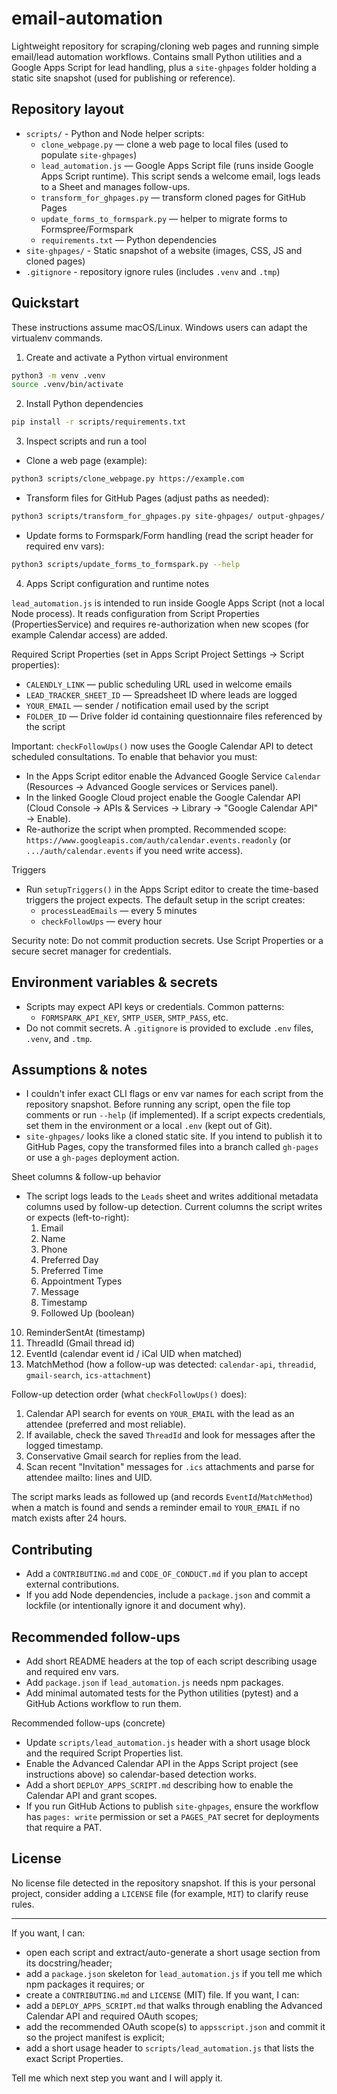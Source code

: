 # email-automation

Lightweight repository for scraping/cloning web pages and running simple email/lead automation workflows. Contains small Python utilities and a Google Apps Script for lead handling, plus a `site-ghpages` folder holding a static site snapshot (used for publishing or reference).

## Repository layout

- `scripts/` - Python and Node helper scripts:
  - `clone_webpage.py` — clone a web page to local files (used to populate `site-ghpages`)
  - `lead_automation.js` — Google Apps Script file (runs inside Google Apps Script runtime). This script sends a welcome email, logs leads to a Sheet and manages follow-ups.
  - `transform_for_ghpages.py` — transform cloned pages for GitHub Pages
  - `update_forms_to_formspark.py` — helper to migrate forms to Formspree/Formspark
  - `requirements.txt` — Python dependencies
- `site-ghpages/` - Static snapshot of a website (images, CSS, JS and cloned pages)
- `.gitignore` - repository ignore rules (includes `.venv` and `.tmp`)

## Quickstart

These instructions assume macOS/Linux. Windows users can adapt the virtualenv commands.

1) Create and activate a Python virtual environment

```bash
python3 -m venv .venv
source .venv/bin/activate
```

2) Install Python dependencies

```bash
pip install -r scripts/requirements.txt
```

3) Inspect scripts and run a tool

- Clone a web page (example):

```bash
python3 scripts/clone_webpage.py https://example.com
```

- Transform files for GitHub Pages (adjust paths as needed):

```bash
python3 scripts/transform_for_ghpages.py site-ghpages/ output-ghpages/
```

- Update forms to Formspark/Form handling (read the script header for required env vars):

```bash
python3 scripts/update_forms_to_formspark.py --help
```

4) Apps Script configuration and runtime notes

`lead_automation.js` is intended to run inside Google Apps Script (not a local Node process). It reads configuration from Script Properties (PropertiesService) and requires re-authorization when new scopes (for example Calendar access) are added.

Required Script Properties (set in Apps Script Project Settings → Script properties):
- `CALENDLY_LINK` — public scheduling URL used in welcome emails
- `LEAD_TRACKER_SHEET_ID` — Spreadsheet ID where leads are logged
- `YOUR_EMAIL` — sender / notification email used by the script
- `FOLDER_ID` — Drive folder id containing questionnaire files referenced by the script

Important: `checkFollowUps()` now uses the Google Calendar API to detect scheduled consultations. To enable that behavior you must:
- In the Apps Script editor enable the Advanced Google Service `Calendar` (Resources → Advanced Google services or Services panel). 
- In the linked Google Cloud project enable the Google Calendar API (Cloud Console → APIs & Services → Library → "Google Calendar API" → Enable).
- Re-authorize the script when prompted. Recommended scope: `https://www.googleapis.com/auth/calendar.events.readonly` (or `.../auth/calendar.events` if you need write access).

Triggers
- Run `setupTriggers()` in the Apps Script editor to create the time-based triggers the project expects. The default setup in the script creates:
  - `processLeadEmails` — every 5 minutes
  - `checkFollowUps` — every hour

Security note: Do not commit production secrets. Use Script Properties or a secure secret manager for credentials.

## Environment variables & secrets

- Scripts may expect API keys or credentials. Common patterns:
  - `FORMSPARK_API_KEY`, `SMTP_USER`, `SMTP_PASS`, etc.
- Do not commit secrets. A `.gitignore` is provided to exclude `.env` files, `.venv`, and `.tmp`.

## Assumptions & notes

- I couldn't infer exact CLI flags or env var names for each script from the repository snapshot. Before running any script, open the file top comments or run `--help` (if implemented). If a script expects credentials, set them in the environment or a local `.env` (kept out of Git).
- `site-ghpages/` looks like a cloned static site. If you intend to publish it to GitHub Pages, copy the transformed files into a branch called `gh-pages` or use a `gh-pages` deployment action.

Sheet columns & follow-up behavior
- The script logs leads to the `Leads` sheet and writes additional metadata columns used by follow-up detection. Current columns the script writes or expects (left-to-right):
  1. Email
  2. Name
  3. Phone
  4. Preferred Day
  5. Preferred Time
  6. Appointment Types
  7. Message
  8. Timestamp
  9. Followed Up (boolean)
 10. ReminderSentAt (timestamp)
 11. ThreadId (Gmail thread id)
 12. EventId (calendar event id / iCal UID when matched)
 13. MatchMethod (how a follow-up was detected: `calendar-api`, `threadid`, `gmail-search`, `ics-attachment`)

Follow-up detection order (what `checkFollowUps()` does):
1. Calendar API search for events on `YOUR_EMAIL` with the lead as an attendee (preferred and most reliable).
2. If available, check the saved `ThreadId` and look for messages after the logged timestamp.
3. Conservative Gmail search for replies from the lead.
4. Scan recent "Invitation" messages for `.ics` attachments and parse for attendee mailto: lines and UID.

The script marks leads as followed up (and records `EventId`/`MatchMethod`) when a match is found and sends a reminder email to `YOUR_EMAIL` if no match exists after 24 hours.

## Contributing

- Add a `CONTRIBUTING.md` and `CODE_OF_CONDUCT.md` if you plan to accept external contributions.
- If you add Node dependencies, include a `package.json` and commit a lockfile (or intentionally ignore it and document why).

## Recommended follow-ups

- Add short README headers at the top of each script describing usage and required env vars.
- Add `package.json` if `lead_automation.js` needs npm packages.
- Add minimal automated tests for the Python utilities (pytest) and a GitHub Actions workflow to run them.

Recommended follow-ups (concrete)
- Update `scripts/lead_automation.js` header with a short usage block and the required Script Properties list.
- Enable the Advanced Calendar API in the Apps Script project (see instructions above) so calendar-based detection works.
- Add a short `DEPLOY_APPS_SCRIPT.md` describing how to enable the Calendar API and grant scopes.
- If you run GitHub Actions to publish `site-ghpages`, ensure the workflow has `pages: write` permission or set a `PAGES_PAT` secret for deployments that require a PAT.

## License

No license file detected in the repository snapshot. If this is your personal project, consider adding a `LICENSE` file (for example, `MIT`) to clarify reuse rules.

---

If you want, I can:
- open each script and extract/auto-generate a short usage section from its docstring/header;
- add a `package.json` skeleton for `lead_automation.js` if you tell me which npm packages it requires; or
- create a `CONTRIBUTING.md` and `LICENSE` (MIT) file.
If you want, I can:
- add a `DEPLOY_APPS_SCRIPT.md` that walks through enabling the Advanced Calendar API and required OAuth scopes;
- add the recommended OAuth scope(s) to `appsscript.json` and commit it so the project manifest is explicit;
- add a short usage header to `scripts/lead_automation.js` that lists the exact Script Properties.

Tell me which next step you want and I will apply it.
